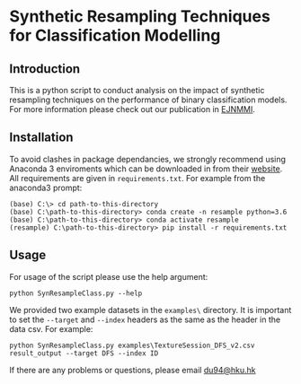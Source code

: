 # Synthetic Resampling Techniques for Classification Modelling

## Introduction
This is a python script to conduct analysis on the impact of synthetic resampling techniques on the performance of binary classification models. For more information please check out our publication in [EJNMMI](https://doi.org/10.1007/s00259-020-04756-4).

## Installation
To avoid clashes in package dependancies, we strongly recommend using Anaconda 3 enviroments which can be downloaded in from their [website](https://www.anaconda.com/distribution/#download-section). All requirements are given in ```requirements.txt```. 
For example from the anaconda3 prompt:
```
(base) C:\> cd path-to-this-directory
(base) C:\path-to-this-directory> conda create -n resample python=3.6
(base) C:\path-to-this-directory> conda activate resample
(resample) C:\path-to-this-directory> pip install -r requirements.txt
```
## Usage
For usage of the script please use the help argument:
```
python SynResampleClass.py --help
```
We provided two example datasets in the ```examples\``` directory. It is important to set the ```--target``` and ```--index``` headers as the same as the header in the data csv. For example:
```
python SynResampleClass.py examples\TextureSession_DFS_v2.csv result_output --target DFS --index ID
```

If there are any problems or questions, please email du94@hku.hk
